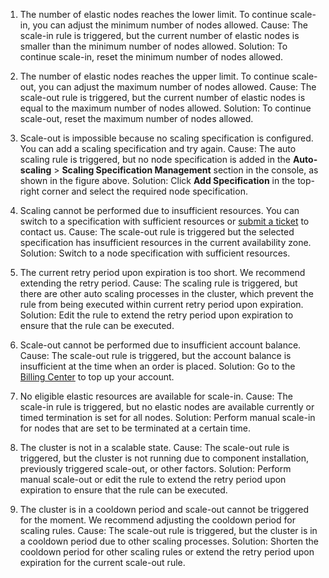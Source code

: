 1. The number of elastic nodes reaches the lower limit. To continue scale-in, you can adjust the minimum number of nodes allowed.
Cause: The scale-in rule is triggered, but the current number of elastic nodes is smaller than the minimum number of nodes allowed.
Solution: To continue scale-in, reset the minimum number of nodes allowed.

2. The number of elastic nodes reaches the upper limit. To continue scale-out, you can adjust the maximum number of nodes allowed.
Cause: The scale-out rule is triggered, but the current number of elastic nodes is equal to the maximum number of nodes allowed.
Solution: To continue scale-out, reset the maximum number of nodes allowed.

3. Scale-out is impossible because no scaling specification is configured. You can add a scaling specification and try again.
Cause: The auto scaling rule is triggered, but no node specification is added in the **Auto-scaling** > **Scaling Specification Management** section in the console, as shown in the figure above.
Solution: Click **Add Specification** in the top-right corner and select the required node specification.

4. Scaling cannot be performed due to insufficient resources. You can switch to a specification with sufficient resources or [submit a ticket](https://console.cloud.tencent.com/workorder/category) to contact us.
Cause: The scale-out rule is triggered but the selected specification has insufficient resources in the current availability zone.
Solution: Switch to a node specification with sufficient resources.

5. The current retry period upon expiration is too short. We recommend extending the retry period.
Cause: The scaling rule is triggered, but there are other auto scaling processes in the cluster, which prevent the rule from being executed within current retry period upon expiration.
Solution: Edit the rule to extend the retry period upon expiration to ensure that the rule can be executed.
6. Scale-out cannot be performed due to insufficient account balance.
Cause: The scale-out rule is triggered, but the account balance is insufficient at the time when an order is placed.
Solution: Go to the [Billing Center](https://console.cloud.tencent.com/expense/overview) to top up your account.
7. No eligible elastic resources are available for scale-in.
Cause: The scale-in rule is triggered, but no elastic nodes are available currently or timed termination is set for all nodes.
Solution: Perform manual scale-in for nodes that are set to be terminated at a certain time.
8. The cluster is not in a scalable state.
Cause: The scale-out rule is triggered, but the cluster is not running due to component installation, previously triggered scale-out, or other factors.
Solution: Perform manual scale-out or edit the rule to extend the retry period upon expiration to ensure that the rule can be executed.
9. The cluster is in a cooldown period and scale-out cannot be triggered for the moment. We recommend adjusting the cooldown period for scaling rules.
Cause: The scale-out rule is triggered, but the cluster is in a cooldown period due to other scaling processes.
Solution: Shorten the cooldown period for other scaling rules or extend the retry period upon expiration for the current scale-out rule.
